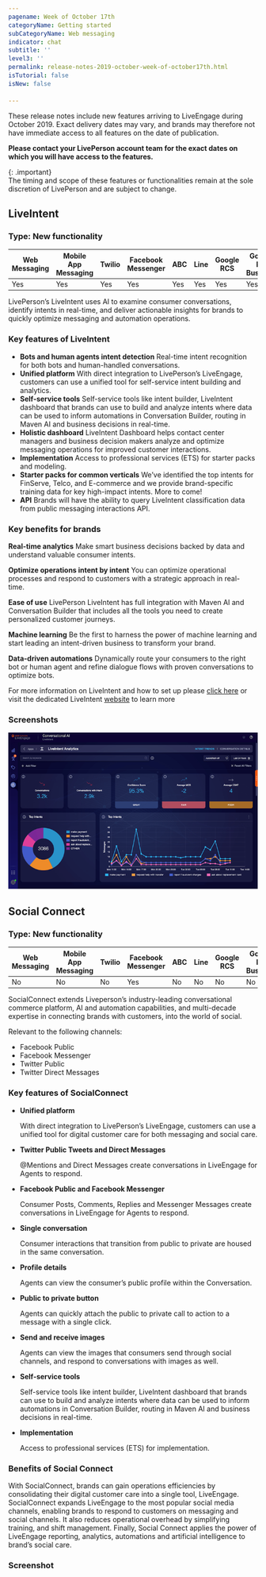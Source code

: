 ```yaml
---
pagename: Week of October 17th
categoryName: Getting started
subCategoryName: Web messaging
indicator: chat
subtitle: ''
level3: ''
permalink: release-notes-2019-october-week-of-october17th.html
isTutorial: false
isNew: false

---
```

These release notes include new features arriving to LiveEngage during October 2019. Exact delivery dates may vary, and brands may therefore not have immediate access to all features on the date of publication.

**Please contact your LivePerson account team for the exact dates on which you will have access to the features.**

{: .important}  
The timing and scope of these features or functionalities remain at the sole discretion of LivePerson and are subject to change.

## LiveIntent

### Type: New functionality

<div class="tablecontainer">

<table class="releasenotes">

<thead>

<tr class="categoryrow">

<th>Web Messaging</th>

<th>Mobile App Messaging</th>

<th>Twilio</th>

<th>Facebook Messenger</th>

<th>ABC</th>

<th>Line</th>

<th>Google RCS</th>

<th>Google My Business</th>

<th>WhatsApp Business</th>

<th>CM</th>

<th>WeChat</th>

<th>Chat</th>

</tr>

</thead>

<tbody>

<tr>

<td>Yes</td>

<td>Yes</td>

<td>Yes</td>

<td>Yes</td>

<td>Yes</td>

<td>Yes</td>

<td>Yes</td>

<td>Yes</td>

<td>Yes</td>

<td>Yes</td>

<td>Yes</td>

<td>No</td>

</tr>

</tbody>

</table>

</div>

LivePerson’s LiveIntent uses AI to examine consumer conversations, identify intents in real-time, and deliver actionable insights for brands to quickly optimize messaging and automation operations.

### Key features of LiveIntent

* **Bots and human agents intent detection**
  Real-time intent recognition for both bots and human-handled conversations.
* **Unified platform**
  With direct integration to LivePerson’s LiveEngage, customers can use a unified tool for self-service intent building and analytics.
* **Self-service tools**
  Self-service tools like intent builder, LiveIntent dashboard that brands can use to build and analyze intents where data can be used to inform automations in Conversation Builder, routing in Maven AI and business decisions in real-time.
* **Holistic dashboard**
  LiveIntent Dashboard helps contact center managers and business decision makers analyze and optimize messaging operations for improved customer interactions.
* **Implementation**
  Access to professional services (ETS) for starter packs and modeling.
* **Starter packs for common verticals**
  We’ve identified the top intents for FinServe, Telco, and E-commerce and we provide brand-specific training data for key high-impact intents. More to come!
* **API**
  Brands will have the ability to query LiveIntent classification data from public messaging interactions API.

### Key benefits for brands

**Real-time analytics**
Make smart business decisions backed by data and understand valuable consumer intents.

**Optimize operations intent by intent**
You can optimize operational processes and respond to customers with a strategic approach in real- time.

**Ease of use**
LivePerson LiveIntent has full integration with Maven AI and Conversation Builder that includes all the tools you need to create personalized customer journeys.

**Machine learning**
Be the first to harness the power of machine learning and start leading an intent-driven business to transform your brand.

**Data-driven automations**
Dynamically route your consumers to the right bot or human agent and refine dialogue flows with proven conversations to optimize bots.

For more information on LiveIntent and how to set up please [click here](https://developers.liveperson.com/liveintent-overview.html#getting-started) or visit the dedicated LiveIntent [website](https://www.liveperson.com/products/liveintent/) to learn more

### Screenshots

![](img/liveintent_dashboard-section-1.png)

## Social Connect

### Type: New functionality

<div class="tablecontainer">

<table class="releasenotes">

<thead>

<tr class="categoryrow">

<th>Web Messaging</th>

<th>Mobile App Messaging</th>

<th>Twilio</th>

<th>Facebook Messenger</th>

<th>ABC</th>

<th>Line</th>

<th>Google RCS</th>

<th>Google My Business</th>

<th>WhatsApp Business</th>

<th>CM</th>

<th>WeChat</th>

<th>Chat</th>

</tr>

</thead>

<tbody>

<tr>

<td>No</td>

<td>No</td>

<td>No</td>

<td>Yes</td>

<td>No</td>

<td>No</td>

<td>No</td>

<td>No</td>

<td>No</td>

<td>No</td>

<td>No</td>

<td>No</td>

</tr>

</tbody>

</table>

</div>

SocialConnect extends Liveperson’s industry-leading conversational commerce platform, AI and automation capabilities, and multi-decade expertise in connecting brands with customers, into the world of social.

Relevant to the following channels:

* Facebook Public
* Facebook Messenger
* Twitter Public
* Twitter Direct Messages

### Key features of SocialConnect

* **Unified platform**

  With direct integration to LivePerson’s LiveEngage, customers can use a unified tool for digital customer care for both messaging and social care.
* **Twitter Public Tweets and Direct Messages**

  @Mentions and Direct Messages create conversations in LiveEngage for Agents to respond.
* **Facebook Public and Facebook Messenger**

  Consumer Posts, Comments, Replies and Messenger Messages create conversations in LiveEngage for Agents to respond.
* **Single conversation**

  Consumer interactions that transition from public to private are housed in the same conversation.
* **Profile details**

  Agents can view the consumer’s public profile within the Conversation.
* **Public to private button**

  Agents can quickly attach the public to private call to action to a message with a single click.
* **Send and receive images**

  Agents can view the images that consumers send through social channels, and respond to conversations with images as well.
* **Self-service tools**

  Self-service tools like intent builder, LiveIntent dashboard that brands can use to build and analyze intents where data can be used to inform automations in Conversation Builder, routing in Maven AI and business decisions in real-time.
* **Implementation**

  Access to professional services (ETS) for implementation.

### Benefits of Social Connect

With SocialConnect, brands can gain operations efficiencies by consolidating their digital customer care into a single tool, LiveEngage. SocialConnect expands LiveEngage to the most popular social media channels, enabling brands to respond to customers on messaging and social channels. It also reduces operational overhead by simplifying training, and shift management. Finally, Social Connect applies the power of LiveEngage reporting, analytics, automations and artificial intelligence to brand’s social care.

### Screenshot